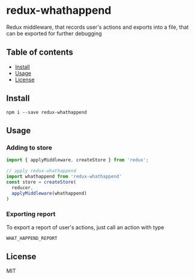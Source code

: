 # redux-whathappend
Redux middleware, that records user's actions and exports into a file, that can be exported for further debugging

## Table of contents
* [Install](#install)
* [Usage](#usage)
* [License](#license)

## Install
`npm i --save redux-whathappend`

## Usage

### Adding to store

```javascript
import { applyMiddleware, createStore } from 'redux';

// apply redux-whathappend
import whathappend from 'redux-whathappend'
const store = createStore(
  reducer,
  applyMiddleware(whathappend)
)
```

### Exporting report

To export a report of user's actions, just call an action with type


```
WHAT_HAPPEND_REPORT
```



## License
MIT